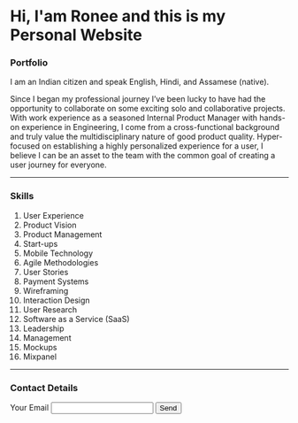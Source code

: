 # Hi, I'am Ronee and this is my Personal Website 

### Portfolio

I am an Indian citizen and speak English, Hindi, and Assamese (native).

Since I began my professional journey I’ve been lucky to have had the opportunity to collaborate on some exciting solo and collaborative projects. With work experience as a seasoned Internal Product Manager with hands-on experience in Engineering, I come from a cross-functional background and truly value the multidisciplinary nature of good product quality. Hyper-focused on establishing a highly personalized experience for a user, I believe I can be an asset to the team with the common goal of creating a user journey for everyone.

---

### Skills
1. User Experience
2. Product Vision
3. Product Management
4. Start-ups
5. Mobile Technology
6. Agile Methodologies
7. User Stories
8. Payment Systems
9. Wireframing
10. Interaction Design
11. User Research
12. Software as a Service (SaaS)
13. Leadership
14. Management
15. Mockups
16. Mixpanel

---

### Contact Details
<form action="https://formspree.io/f/xayvqvlj" method="POST">
  <label>
  <label for="email">Your Email</label>
  <input name="Email" id="email" type="email">
  <button type="submit">Send</button>
</form>

